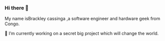 ### Hi there 👋

My name isBrackley cassinga ,a software engineer and hardware geek from Congo.

🔭 I’m currently working on a secret big project which will change the world.


